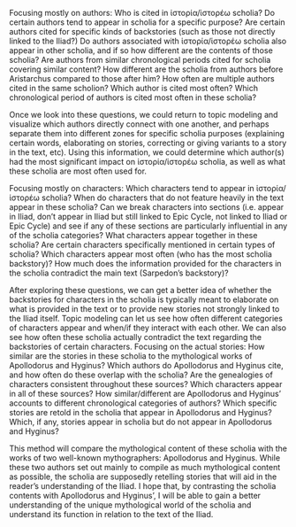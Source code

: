 Focusing mostly on authors:
Who is cited in ἱστορία/ἱστορέω scholia? 
Do certain authors tend to appear in scholia for a specific purpose? 
Are certain authors cited for specific kinds of backstories (such as those not directly linked to the Iliad?) 
Do authors associated with ἱστορία/ἱστορέω scholia also appear in other scholia, and if so how different are the contents of those scholia? 
Are authors from similar chronological periods cited for scholia covering similar content? 
How different are the scholia from authors before Aristarchus compared to those after him? 
How often are multiple authors cited in the same scholion? 
Which author is cited most often? 
Which chronological period of authors is cited most often in these scholia? 

Once we look into these questions, we could return to topic modeling and visualize which authors directly connect with one another, and perhaps separate them into different zones for specific scholia purposes (explaining certain words, elaborating on stories, correcting or giving variants to a story in the text, etc). Using this information, we could determine which author(s) had the most significant impact on ἱστορία/ἱστορέω scholia, as well as what these scholia are most often used for. 

Focusing mostly on characters: 
Which characters tend to appear in ἱστορία/ἱστορέω scholia? 
When do characters that do not feature heavily in the text appear in these scholia? 
Can we break characters into sections (i.e. appear in Iliad, don’t appear in Iliad but still linked to Epic Cycle, not linked to Iliad or Epic Cycle) and see if any of these sections are particularly influential in any of the scholia categories? 
What characters appear together in these scholia? 
Are certain characters specifically mentioned in certain types of scholia? 
Which characters appear most often (who has the most scholia backstory)? 
How much does the information provided for the characters in the scholia contradict the main text (Sarpedon’s backstory)? 

After exploring these questions, we can get a better idea of whether the backstories for characters in the scholia is typically meant to elaborate on what is provided in the text or to provide new stories not strongly linked to the Iliad itself. Topic modeling can let us see how often different categories of characters appear and when/if they interact with each other. We can also see how often these scholia actually contradict the text regarding the backstories of certain characters. 
Focusing on the actual stories: 
How similar are the stories in these scholia to the mythological works of Apollodorus and Hyginus? 
Which authors do Apollodorus and Hyginus cite, and how often do these overlap with the scholia? 
Are the genealogies of characters consistent throughout these sources? 
Which characters appear in all of these sources? 
How similar/different are Apollodorus and Hyginus’ accounts to different chronological categories of authors? 
Which specific stories are retold in the scholia that appear in Apollodorus and Hyginus?
Which, if any, stories appear in scholia but do not appear in Apollodorus and Hyginus? 

This method will compare the mythological content of these scholia with the works of two well-known mythographers: Apollodorus and Hyginus. While these two authors set out mainly to compile as much mythological content as possible, the scholia are supposedly retelling stories that will aid in the reader’s understanding of the Iliad. I hope that, by contrasting the scholia contents with Apollodorus and Hyginus’, I will be able to gain a better understanding of the unique mythological world of the scholia and understand its function in relation to the text of the Iliad. 
